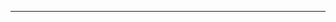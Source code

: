 <!-- ---
layout: base
title: Mentor guide
description: Guide to mentor during HackCU Episode VI
---

HackCU is thrilled to have you help out this year at HackCU 8! This event would not be complete without you. As a mentor, you will be helping students work on projects, learn all about a new technology, or come up with creative ideas. Participants will then have 12 hours to work on any project they choose. HackCU gives participants the resources, space, and time to create something amazing. 


## Who is a mentor?

Mentors are experienced volunteers who want to share their knowledge with new hackers and help them get through different roadblocks. They help new hackers make their dreams a reality by helping them during the event. However, mentors do **not** participate at the hackathon like hackers do and therefore, they can’t submit any project.



## Which are my responsibilities as a mentor?

During the event, we expect mentors to:

- Act as helpers, moving from group to group and helping hackers with any questions or roadblocks they have. However, mentors can’t submit a project or contribute in a team’s project in such a way that a project is mainly his/her work. Their task is to guide and help teams to carry on their own projects.
- Help hackers building their team at the team building event, which takes place at the beginning of the hackathon.
- Join HackCU's Discord: <b>[here](https://discord.gg/uFg8sq2Gq9)</b>
- Hacking at HackCU V starts at 12.00 P.M on Saturday and ends at 12.00 P.M. on Sunday. We recommend you stay at least 1 hour, however, you can stay as long as you would like! Come at any time that is convenient to you. 
- Check out help requests through our communication channels:
	- Messages from the `#mentors` Slack channel

## What benefits do I get as a Mentor?

We want you to have a great hackathon experience. As a mentor, you will be able to:
- Assist workshops and tech talks that take place during the event.
- Have full meals during the day, including all kinds of snacks and drinks.
- Get exclusive swag of the event: stickers, and sponsors’ merchandising.

---


## What should I bring?

Food will be provided by HackCU, but below is a list of recommended items for a great time at HackCU:
- A government-issued ID (required for check-in)
- Laptop and charger
- Water bottle
- Comfortable Clothes
- A positive attitude! 



## Getting there

### Location

>Jennie Smoly Caruthers Biotech Building, 3415 Colorado Ave

>Boulder, CO 80303


### Check in

You will see check in when you arrive. Please provide your name to the check in table. You will be provided with a mentor badge to enter and leave the venue on your own.

### Parking :car:

More info coming soon!

<!-- The JSCBB lot #543 is located on the northwest corner of the building.  The lot is free after 5:00pm on weekdays and all day on weekends. Please park in this lot if you plan to drive. 

![JSCBB Parking](/assets/img/res/jscbb_parking.png "JSCBB") -->




---
<!-- 
## Preliminary schedule


{% include sections/schedule.md %}

<!-- --- -->
<!-- 
## Links you need!

- Our website: <b>[hackcu.org](https://hackcu.org)</b>
- Live page: <b>[live.hackcu.org](https://live.hackcu.org)</b>
- Join Discord: <b>[here](https://discord.gg/uFg8sq2Gq9)</b>

## Social Media

Make sure to tag social media posts related to the event with **[\#HackCU](https://twitter.com/search?q=%23hackcu)**. Add us on social media to get updates on event information!
- Instagram: <b>[@hackcu](https://www.instagram.com/hackcu/?hl=en)</b>
- Twitter: <b>[@hackcu](https://twitter.com/hackcu) </b>
- Facebook: <b>[fb.com/hackcu](https://www.facebook.com/HackCU/)</b>. 

-----

## More questions?

Email us at <b>[contact@hackcu.org](mailto:contact@hackcu.org)</b>! To reach out to our directors, please contact <b>[kyle@hackcu.org](mailto:kyle@hackcu.org)</b> or <b>[kayla@hackcu.org](mailto:kayla@hackcu.org)</b>. You can also reach out to us on our <b>[Twitter](https://twitter.com/hackcu)</b> or <b>[Facebook](https://www.facebook.com/HackCU/)</b>.
 -->